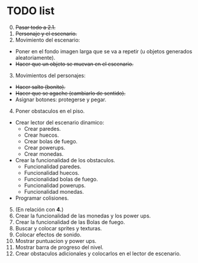 # TODO list

0. ~~Pasar todo a 2.1.~~
1. ~~Personaje y el escenario.~~
2. Movimiento del escenario:
  * Poner en el fondo imagen larga que se va a repetir (u objetos generados aleatoriamente).
  * ~~Hacer que un objeto se muevan en el escenario.~~
3. Movimientos del personajes: 
  * ~~Hacer salto (bonito).~~
  * ~~Hacer que se agache (cambiarlo de sentido).~~
  * Asignar botones: protegerse y pegar.
4. Poner obstaculos en el piso.
  * Crear lector del escenario dinamico:
    - Crear paredes.
    - Crear huecos.
    - Crear bolas de fuego.
    - Crear powerups.
    - Crear monedas.
  * Crear la funcionalidad de los obstaculos.
    - Funcionalidad paredes.
    - Funcionalidad huecos.
    - Funcionalidad bolas de fuego.
    - Funcionalidad powerups.
    - Funcionalidad monedas.
  * Programar colisiones.
5. (En relación con **4.**)
6. Crear la funcionalidad de las monedas y los power ups.
7. Crear la funcionalidad de las Bolas de fuego.
8. Buscar y colocar sprites y texturas.
9. Colocar efectos de sonido.
10. Mostrar puntuacion y power ups.
11. Mostrar barra de progreso del nivel.
12. Crear obstaculos adicionales y colocarlos en el lector de escenario.
